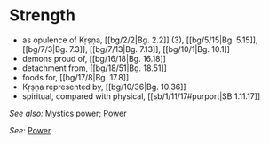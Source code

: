 # Strength

* as opulence of Kṛṣṇa, [[bg/2/2|Bg. 2.2]] (3), [[bg/5/15|Bg. 5.15]], [[bg/7/3|Bg. 7.3]], [[bg/7/13|Bg. 7.13]], [[bg/10/1|Bg. 10.1]]
* demons proud of, [[bg/16/18|Bg. 16.18]]
* detachment from, [[bg/18/51|Bg. 18.51]]
* foods for, [[bg/17/8|Bg. 17.8]]
* Kṛṣṇa represented by, [[bg/10/36|Bg. 10.36]]
* spiritual, compared with physical, [[sb/1/11/17#purport|SB 1.11.17]]

*See also:* Mystics power; [Power](entries/power.md)

*See:* [Power](entries/power.md)
